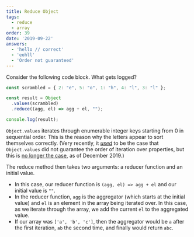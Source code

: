 ```yaml
---
title: Reduce Object
tags:
  - reduce
  - array
order: 39
date: '2019-09-22'
answers:
  - 'hello // correct'
  - 'eohll'
  - 'Order not guaranteed'
---
```


Consider the following code block. What gets logged?

```javascript
const scrambled = { 2: "e", 5: "o", 1: "h", 4: "l", 3: "l" };

const result = Object
  .values(scrambled)
  .reduce((agg, el) => agg + el, "");

console.log(result);
```

<!-- explanation -->

`Object.values` iterates through enumerable integer keys starting from 0 in sequential order. This is the reason why the letters appear to sort themselves correctly. (Very recently, it [*used*](https://stackoverflow.com/q/30076219) to be the case that `Object.values` did not guarantee the order of iteration over properties, but this is [no longer the case](https://github.com/tc39/proposal-for-in-order), as of December 2019.)

The reduce method then takes two arguments: a reducer function and an initial value.
- In this case, our reducer function is `(agg, el) => agg + el` and our initial value is `""`. 
- In the reducer function, `agg` is the aggregator (which starts at the initial value) and `el` is an element in the array being iterated over. In this case, as we iterate through the array, we add the current `el` to the aggregated value.
- If our array was `['a', 'b', 'c']`, then the aggregator would be `a` after the first iteration, `ab` the second time, and finally would return `abc`.
